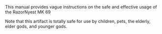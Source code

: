 This manual provides vague instructions on the safe and effective usage of the RazorNyest MK 69

Note that this artifact is totally safe for use by children, pets, the elderly, elder gods, and younger gods. 
